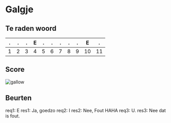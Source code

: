 # Galgje

## Te raden woord

|.|.|.|E|.|.|.|.|.|E|.|
|-|-|-|-|-|-|-|-|-|-|-|
|1|2|3|4|5|6|7|8|9|10|11|

## Score
![gallow](./images/2.png)

## Beurten
req1: E
res1: Ja, goedzo
req2: I
res2: Nee, Fout HAHA
req3: U.
res3: Nee dat is fout.
